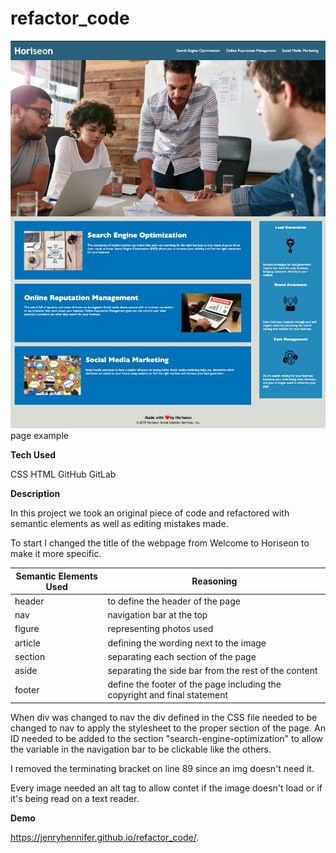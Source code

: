 # refactor_code

![Image](Develop/assets/images/webpage.png)
page example

**Tech Used**

CSS HTML GitHub GitLab

**Description**

In this project we took an original piece of code and refactored with semantic elements as well as editing mistakes made.

To start I changed the title of the webpage from Welcome to Horiseon to make it more specific. 

Semantic Elements Used | Reasoning
------------ | -------------
header  | to define the header of the page
nav | navigation bar at the top
figure | representing photos used
article | defining the wording next to the image
section | separating each section of the page
aside | separating the side bar from the rest of the content
footer | define the footer of the page including the copyright and final statement


When div was changed to nav the div defined in the CSS file needed to be changed to nav to apply the stylesheet to the proper section of the page. An ID needed to be added to the section "search-engine-optimization" to allow the variable in the navigation bar to be clickable like the others. 

I removed the terminating bracket on line 89 since an img doesn't need it. 

Every image needed an alt tag to allow contet if the image doesn't load or if it's being read on a text reader.


**Demo**

https://jenryhennifer.github.io/refactor_code/.
